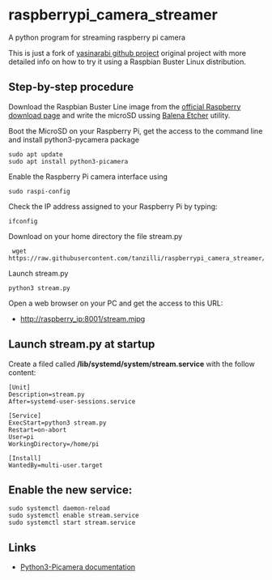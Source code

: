 # raspberrypi_camera_streamer

A python program for streaming raspberry pi camera

This is just a fork of [yasinarabi github project](https://github.com/yasinarabi/raspberrypi_camera_streamer) 
original project with more detailed info on how to try it using a Raspbian Buster Linux distribution.

## Step-by-step procedure

Download the Raspbian Buster Line image from the [official Raspberry download page](https://www.raspberrypi.org/downloads/raspbian/) and write the microSD ussing [Balena Etcher](https://www.balena.io/etcher/) utility.

Boot the MicroSD on your Raspberry Pi, get the access to the command line and install python3-pycamera package

    sudo apt update
    sudo apt install python3-picamera

Enable the Raspberry Pi camera interface using

    sudo raspi-config

Check the IP address assigned to your Raspberry Pi by typing:

    ifconfig

Download on your home directory the file stream.py  

     wget https://raw.githubusercontent.com/tanzilli/raspberrypi_camera_streamer/master/stream.py
  
Launch stream.py

    python3 stream.py
  
Open a web browser on your PC and get the access to this URL:

* [http://raspberry_ip:8001/stream.mjpg]([http://raspberry_ip:8001/stream.mjpg)

## Launch stream.py at startup

Create a filed called __/lib/systemd/system/stream.service__ with the follow content:

    [Unit]
    Description=stream.py
    After=systemd-user-sessions.service

    [Service]
    ExecStart=python3 stream.py
    Restart=on-abort
    User=pi
    WorkingDirectory=/home/pi

    [Install]
    WantedBy=multi-user.target

## Enable the new service:

    sudo systemctl daemon-reload
    sudo systemctl enable stream.service
    sudo systemctl start stream.service

## Links

* [Python3-Picamera documentation](https://picamera.readthedocs.io/en/release-1.13/index.html)
 
  
